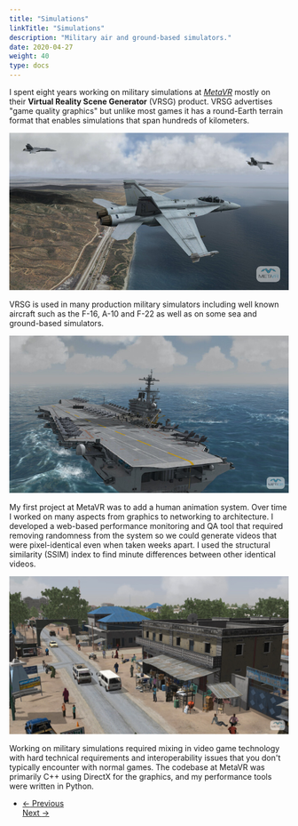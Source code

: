```yaml
---
title: "Simulations"
linkTitle: "Simulations"
description: "Military air and ground-based simulators."
date: 2020-04-27
weight: 40
type: docs
---
```


I spent eight years working on military simulations at
[*MetaVR*](http://metavr.com) mostly on their **Virtual Reality Scene
Generator** (VRSG) product. VRSG advertises "game quality graphics" but unlike
most games it has a round-Earth terrain format that enables simulations that
span hundreds of kilometers.

![VRSG 1](vrsg-1.jpg)

VRSG is used in many production military simulators including well known aircraft
such as the F-16, A-10 and F-22 as well as on some sea and ground-based
simulators.

![VRSG 2](vrsg-2.jpg)

My first project at MetaVR was to add a human animation system. Over time I
worked on many aspects from graphics to networking to architecture. I developed
a web-based performance monitoring and QA tool that required removing randomness
from the system so we could generate videos that were pixel-identical even when
taken weeks apart. I used the structural similarity (SSIM) index to find minute
differences between other identical videos.

![VRSG 3](vrsg-3.jpg)

Working on military simulations required mixing in video game technology with
hard technical requirements and interoperability issues that you don't typically
encounter with normal games. The codebase at MetaVR was primarily C++ using
DirectX for the graphics, and my performance tools were written in Python.

<ul class="list-unstyled d-flex justify-content-between align-items-center mb-0 pt-5">
  <li>
    <a href="/about/neuroscience" class="btn btn-primary "><span class="mr-1">←</span> Previous</a>
  </li>
    <a href="/about/videogames" class="btn btn-primary ">Next <span class="ml-1">→</span></a>
  </li>
</ul>
